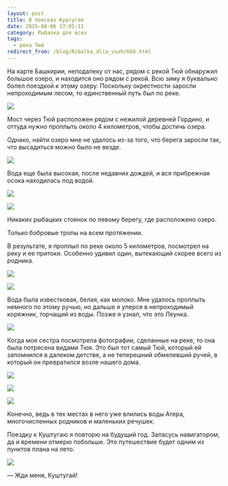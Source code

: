```yaml
---
layout: post
title: В поисках Куштугая
date: 2015-08-06 17:01:11
category: Рыбалка для всех
tags:
  - река Тюй
redirect_from: /blog/Ribalka_dlia_vseh/666.html
---
```

На карте Башкирии, неподалеку от нас, рядом с рекой Тюй обнаружил
большое озеро, и находится оно рядом с рекой. Всю зиму я буквально болел
поездкой к этому озеру. Поскольку окрестности заросли непроходимым
лесом, то единственный путь был по реке.

![](https://img-fotki.yandex.ru/get/6614/13906080.55/0_a23a8_41b8056e_XXL.jpg)

Мост через Тюй расположен рядом с нежилой деревней Гордино, и оттуда
нужно проплыть около 4 километров, чтобы достичь озера.

Однако, найти озеро мне не удалось из-за того, что берега заросли так,
что высадиться можно было не везде.

![](https://img-fotki.yandex.ru/get/9321/13906080.55/0_a23ab_a119fead_XXL.jpg)

Вода еще была высокая, после недавних дождей, и вся прибрежная осока
находилась под водой.

![](https://img-fotki.yandex.ru/get/15492/13906080.55/0_a23ad_e761c6ba_XXL.jpg)

![](https://img-fotki.yandex.ru/get/4403/13906080.55/0_a23ae_8745301b_XXL.jpg)

Никаких рыбацких стоянок по левому берегу, где расположено озеро.

Только бобровые тропы на всем протяжении.

В результате, я проплыл по реке около 5 километров, посмотрел на реку и
ее притоки. Особенно удивил один, вытекающий скорее всего из родника.

![](https://img-fotki.yandex.ru/get/4800/13906080.55/0_a23af_bfd904fe_XXL.jpg)

![](https://img-fotki.yandex.ru/get/15520/13906080.55/0_a23b1_5445449a_XXL.jpg)

Вода была известковая, белая, как молоко. Мне удалось проплыть немного
по этому ручью, но дальше я уперся в непроходимый коряжник, торчащий из
воды. Позже я узнал, что это Леунка.

![](https://img-fotki.yandex.ru/get/15557/13906080.55/0_a23b2_60d3c0d3_XXL.jpg)

Когда моя сестра посмотрела фотографии, сделанные на реке, то она была
потрясена видами Тюя. Это был тот самый Тюй, который ей запомнился в
далеком детстве, а не теперешний обмелевший ручей, в который он
превратился возле нашего дома.

![](https://img-fotki.yandex.ru/get/9318/13906080.55/0_a23b3_ac6179cf_XXL.jpg)

![](https://img-fotki.yandex.ru/get/3409/13906080.55/0_a23b5_f0cc39ad_XXL.jpg)

![](https://img-fotki.yandex.ru/get/15576/13906080.55/0_a23b7_e6454db5_XXL.jpg)

Конечно, ведь в тех местах в него уже влились воды Атера, многочисленных
родников и маленьких речушек.

Поездку к Куштугаю я повторю на будущий год. Запасусь навигатором, да и
времени отмерю побольше. Это путешествие будет одним из пунктов плана на
лето.

![](https://img-fotki.yandex.ru/get/6813/13906080.55/0_a23b8_705b43be_XXL.jpg)

 — Жди меня, Куштугай!
